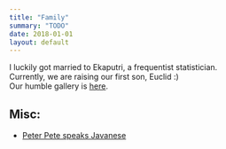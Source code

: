 ```yaml
---
title: "Family"
summary: "TODO"
date: 2018-01-01
layout: default
---
```


I luckily got married to Ekaputri, a frequentist statistician. <br />
Currently, we are raising our first son, Euclid :) <br />
Our humble gallery is [here](https://photos.app.goo.gl/RCLlPWahKz8b8O0x1).

## Misc:
* [Peter Pete speaks Javanese](https://www.youtube.com/watch?v=Ha8RDd5LIxg&feature=share)
